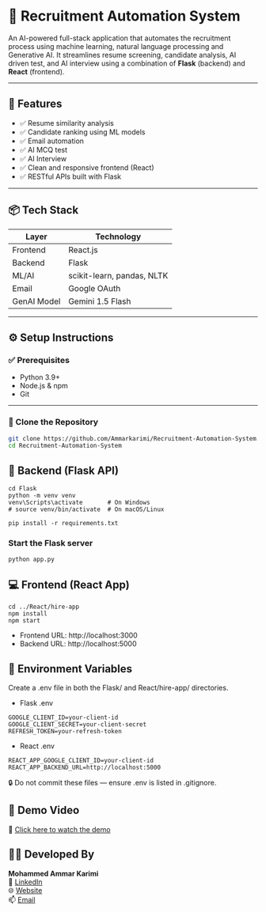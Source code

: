 # 🤖 Recruitment Automation System

An AI-powered full-stack application that automates the recruitment process using machine learning, natural language processing and Generative AI. It streamlines resume screening, candidate analysis, AI driven test, and AI interview using a combination of **Flask** (backend) and **React** (frontend).

---

## 🚀 Features

- ✅ Resume similarity analysis
- ✅ Candidate ranking using ML models
- ✅ Email automation
- ✅ AI MCQ test
- ✅ AI Interview 
- ✅ Clean and responsive frontend (React)
- ✅ RESTful APIs built with Flask

---

## 📦 Tech Stack

| Layer      | Technology                          |
|------------|-------------------------------------|
| Frontend   | React.js                            |
| Backend    | Flask                               |
| ML/AI      | scikit-learn, pandas, NLTK          |
| Email      | Google OAuth                        |
| GenAI Model| Gemini 1.5 Flash                    |

---

## ⚙️ Setup Instructions

### ✅ Prerequisites

- Python 3.9+
- Node.js & npm
- Git

---

### 📁 Clone the Repository

```bash
git clone https://github.com/Ammarkarimi/Recruitment-Automation-System.git
cd Recruitment-Automation-System
```

## 🔧 Backend (Flask API)
```
cd Flask
python -m venv venv
venv\Scripts\activate       # On Windows
# source venv/bin/activate  # On macOS/Linux

pip install -r requirements.txt
```
### Start the Flask server
```
python app.py
```

## 💻 Frontend (React App)
```
cd ../React/hire-app
npm install
npm start
```
- Frontend URL: http://localhost:3000
- Backend URL: http://localhost:5000

## 🔐 Environment Variables
Create a .env file in both the Flask/ and React/hire-app/ directories.

- Flask .env
```
GOOGLE_CLIENT_ID=your-client-id
GOOGLE_CLIENT_SECRET=your-client-secret
REFRESH_TOKEN=your-refresh-token
```

- React .env
```
REACT_APP_GOOGLE_CLIENT_ID=your-client-id
REACT_APP_BACKEND_URL=http://localhost:5000
```
🔒 Do not commit these files — ensure .env is listed in .gitignore.


## 🎥 Demo Video
🔗 [Click here to watch the demo](https://drive.google.com/file/d/1RVsJ96t_CYDnzQ9Z_ZtRqtROlh0naSlq/view?usp=sharing)


## 👨‍💻 Developed By

**Mohammed Ammar Karimi**<br>
💼 [LinkedIn](https://www.linkedin.com/in/mohammed-ammar)<br>
🌐 [Website](https://ammarkarimi.vercel.app/)<br>
📫 [Email](ammarkarimi9898@gmail.com)<br>

